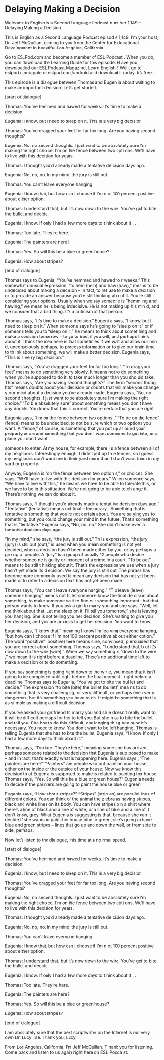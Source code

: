 # Delaying Making a Decision

Welcome to English is a Second Language Podcast num ber 1,149 – Delaying Making a Decision.  

This is English as a Second Language Podcast episod e 1,149. I’m your host, Dr. Jeff McQuillan, coming to you from the Center for E ducational Development in beautiful Los Angeles, California.  

Go to ESLPod.com and become a member of ESL Podcast . When you do, you can download the Learning Guide for this episode. H ave you downloaded our ESL Podcast Magazine, Learn English ? Well, go to eslpod.com/apple or eslpod.com/android and download it today. It’s free .  

This episode is a dialogue between Thomas and Eugen ia about waiting to make an important decision. Let’s get started.  

[start of dialogue] 

Thomas: You’ve hemmed and hawed for weeks. It’s tim e to make a decision. 

Eugenia: I know, but I need to sleep on it. This is  a very big decision. 

Thomas: You’ve dragged your feet for far too long. Are you having second thoughts? 

Eugenia: No, no second thoughts. I just want to be absolutely sure I’m making the right choice. I’m on the fence between two opti ons. We’ll have to live with this decision for years. 

Thomas: I thought you’d already made a tentative de cision days ago. 

Eugenia: No, no, no. In my mind, the jury is still out.  

Thomas: You can’t leave everyone hanging. 

Eugenia: I know that, but how can I choose if I’m n ot 100 percent positive about either option. 

Thomas: I understand that, but it’s now down to the  wire. You’ve got to bite the bullet and decide. 

Eugenia: I know. If only I had a few more days to t hink about it . . . 

Thomas: Too late. They’re here.  

Eugenia: The painters are here? 

Thomas: Yes. So will this be a blue or green house?  

Eugenia: How about stripes? 

[end of dialogue] 

Thomas says to Eugenia, “You’ve hemmed and hawed fo r weeks.” This somewhat unusual expression, “to hem (hem) and haw (haw),” means to be undecided about making a decision – in fact, to ref use to make a decision or to provide an answer because you’re still thinking abo ut it. You’re still considering your options. Usually when we say someone is “hemmi ng and hawing,” we mean he is being indecisive. He is not making up his min d, and we consider that a bad thing. It’s a criticism of that person. 

Thomas says, “It’s time to make a decision.” Eugeni a says, “I know, but I need to sleep on it.” When someone says he’s going to “slee p on it,” or if someone tells you to “sleep on it,” he means to think about somet hing and make a decision tomorrow – to go to bed, if you will, and perhaps t hink about it. I think the idea here is that sometimes if we wait and allow our min d, unconsciously perhaps, to process information or to give our brain time to th ink about something, we will make a better decision. Eugenia says, “This is a ve ry big decision.”  

Thomas says, “You’ve dragged your feet for far too long.” “To drag your feet” means to do something very slowly. It means not to do something when you’re supposed to do it, to take much longer than you sho uld take. Thomas says, “Are you having second thoughts?” The term “second thoug hts” means doubts about your decision or doubts that will make you change y our mind about a decision you’ve already made. Eugenia says, “No, no second t houghts. I just want to be absolutely sure I’m making the right choice.” “To b e absolutely sure” about something means you don’t have any doubts. You know  that this is correct. You’re certain that you are right.  

Eugenia says, “I’m on the fence between two options .” “To be on the fence” (fence) means to be undecided, to not be sure which  of two options you want. A “fence,” of course, is something that you put up ar ound your property or around something that you don’t want someone to get into, or a place you don’t want  

someone to enter. At my house, for example, there i s a fence between all of my neighbors. Interestingly enough, I didn’t put up th e fences, so I guess my neighbors don’t want me in their yard more than I d on’t want them in my yard or property.  

Anyway, Eugenia is “on the fence between two option s,” or choices. She says, “We’ll have to live with this decision for years.” When someone says, “We have to live with this,” he means we have to be able to tolerate this, or we have to be in this situation. We’re not going to be able to ch ange it. There’s nothing we can do about it.  

Thomas says, “I thought you’d already made a tentat ive decision days ago.” “Tentative” (tentative) means not final – temporary . Something that is tentative is something that you’re not certain about. You are sa ying yes to something, but you could change your mind in the future. That’s so mething that is “tentative.” Eugenia says, “No, no, no.” She didn’t make even a tentative decision days ago.  

“In my mind,” she says, “the jury is still out.” Th is expression, “the jury (jury) is still out (out),” is used when you mean something is not yet decided, when a decision hasn’t been made either by you, or by perhaps a gro up of people. A “jury” is a group of usually 12 people who decide whether someo ne is guilty or innocent of a crime in a court. “To be out” means to be still t hinking about it. That’s the expression we use when a jury hasn’t yet made its d ecision. We say the jury is still out. The phrase has become more commonly used  to mean any decision that has not yet been made or to refer to a decision tha t has not yet been made.  

Thomas says, “You can’t leave everyone hanging.” “T o leave (leave) someone hanging” means not to let someone know the final de cision about something, to make someone wait to find out something important t hat that person wants to know. If you ask a girl to marry you and she says, “Well, let me think about that. Let me sleep on it. I’ll tell you tomorrow,” she is  leaving you hanging. She is not telling you her decision. She’s waiting to give you  her decision, and you are anxious to get her decision. You want to know. 

Eugenia says, “I know that,” meaning I know I’m lea ving everyone hanging, “but how can I choose if I’m not 100 percent positive ab out either option.” The word “positive” (positive) here means sure, convinced, p ersuaded that you are correct about something. Thomas says, “I understand that, b ut it’s now down to the wire (wire).” When we say something is “down to the wire ,” we mean it is right before a deadline. There’s no additional time left to make  a decision or to do something.  

If you say something is going right down to the wir e, you mean that it isn’t going to be completed until right before the final moment , right before a deadline. Thomas says to Eugenia, “You’ve got to bite the bul let and decide.” The expression “to bite (bite) the bullet (bullet)” mea ns to do something that is very challenging, or very difficult, or perhaps even ver y dangerous, but it’s something you have to do. It might be something that is as si mple as making a difficult decision.  

If you’ve asked your girlfriend to marry you and sh e doesn’t really want to, it will be difficult perhaps for her to tell you. But she h as to bite the bullet and tell you. She has to do this difficult, challenging thing bec ause it’s necessary. You need to know. You don’t want to be left hanging. Thomas is telling Eugenia that she has to bite the bullet. Eugenia says, “I know. If only I had a few more days to think about it.”  

Thomas says, “Too late. They’re here,” meaning some one has arrived, perhaps someone related to the decision that Eugenia is sup posed to make – and in fact, that’s exactly what is happening here. Eugenia says , “The painters are here?” “Painters” are people who put paint on your house, either on the inside or the outside of your house. Now we know this decision th at Eugenia is supposed to make is related to painting her house. Thomas says,  “Yes. So will this be a blue or green house?” Eugenia needs to decide if the pai nters are going to paint the house blue or green.  

Eugenia says, “How about stripes?” “Stripes” (strip es) are parallel lines of different colors. You can think of the animal the z ebra as having stripes, black and white lines on its body. You can have stripes o n a shirt where there’s a line of black and a line of white, or a line of blue and  a line of, I don’t know, grey. What Eugenia is suggesting is that, because she can ’t decide if she wants to paint her house blue or green, she’s going to have blue and green stripes – lines that go up and down the wall, or from side to side,  perhaps.  

Now let’s listen to the dialogue, this time at a no rmal speed.  

[start of dialogue] 

Thomas: You’ve hemmed and hawed for weeks. It’s tim e to make a decision. 

Eugenia: I know, but I need to sleep on it. This is  a very big decision. 

Thomas: You’ve dragged your feet for far too long. Are you having second thoughts?  

 Eugenia: No, no second thoughts. I just want to be absolutely sure I’m making the right choice. I’m on the fence between two opti ons. We’ll have to live with this decision for years. 

Thomas: I thought you’d already made a tentative de cision days ago. 

Eugenia: No, no, no. In my mind, the jury is still out.  

Thomas: You can’t leave everyone hanging. 

Eugenia: I know that, but how can I choose if I’m n ot 100 percent positive about either option. 

Thomas: I understand that, but it’s now down to the  wire. You’ve got to bite the bullet and decide. 

Eugenia: I know. If only I had a few more days to t hink about it . . . 

Thomas: Too late. They’re here.  

Eugenia: The painters are here? 

Thomas: Yes. So will this be a blue or green house?  

Eugenia: How about stripes? 

[end of dialogue] 

I am absolutely sure that the best scriptwriter on the Internet is our very own Dr. Lucy Tse. Thank you, Lucy. 

From Los Angeles, California, I’m Jeff McQuillan. T hank you for listening. Come back and listen to us again right here on ESL Podca st.  

